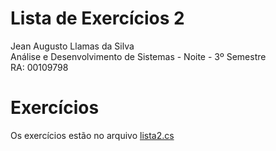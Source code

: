# Lista de Exercícios 2
Jean Augusto Llamas da Silva  
Análise e Desenvolvimento de Sistemas - Noite - 3º Semestre  
RA: 00109798

# Exercícios
Os exercícios estão no arquivo [lista2.cs](lista2.cs)
